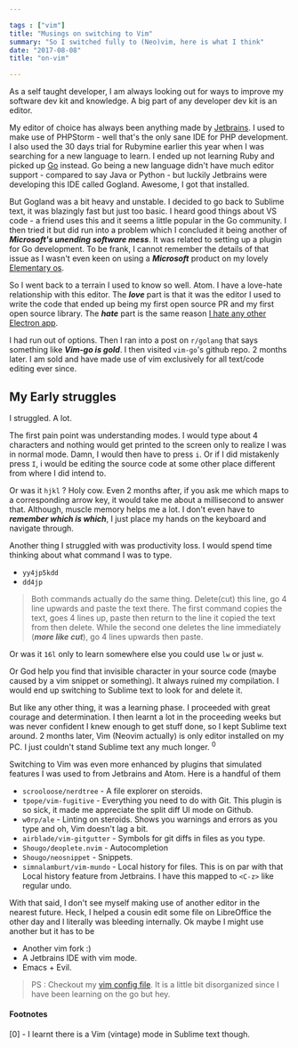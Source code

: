 ```yaml
---

tags : ["vim"]
title: "Musings on switching to Vim"
summary: "So I switched fully to (Neo)vim, here is what I think"
date: "2017-08-08"
title: "on-vim"

---
```


As a self taught developer, I am always looking out for ways to improve my software dev kit and knowledge.
A big part of any developer dev kit is an editor.

My editor of choice has always been anything made by [Jetbrains][jetbrains].
I used to make use of PHPStorm - well that's the only sane IDE for PHP development.
I also used the 30 days trial for Rubymine earlier this year when I was searching for a new language to learn.
I ended up not learning Ruby and picked up [Go][go_tags] instead. Go being a new language didn't have much editor
support - compared to say Java or Python - but luckily Jetbrains were developing this IDE called Gogland.
Awesome, I got that installed.

But Gogland was a bit heavy and unstable. I decided to go back to Sublime text, it was blazingly fast but just too basic.
I heard good things about VS code - a friend uses this and it seems a little popular in the Go community.
I then tried it but did run into a problem which I concluded it being another of ___Microsoft's unending software mess___.
It was related to setting up a plugin for Go development. To be frank, I cannot remember the details of that issue as I wasn't
even keen on using a ___Microsoft___ product on my lovely [Elementary os][elementary].

So I went back to a terrain I used to know so well. Atom. I have a love-hate relationship with this editor.
The ___love___ part is that it was the editor I used to write the code that ended up being my first open source PR
and my first open source library.
The ___hate___ part is the same reason [I hate any other Electron app][flash_for_desktop].

I had run out of options. Then I ran into a post on `r/golang` that says something like ___Vim-go is gold___. I then visited `vim-go`'s github repo.
2 months later. I am sold and have made use of vim exclusively for all text/code editing ever since.

## My Early struggles

I struggled. A lot.

The first pain point was understanding modes. I would type about 4 characters and nothing would get printed to the screen
only to realize I was in normal mode. Damn, I would then have to press `i`.
Or if I did mistakenly press `I`, i would be editing the source code at some other place different from where I did intend to.

Or was it `hjkl` ? Holy cow. Even 2 months after, if you ask me which maps to a corresponding arrow key,
it would take me about a millisecond to answer that.
Although, muscle memory helps me a lot. I don't even have to ___remember which is which___, I just place my hands on the keyboard and navigate through.

Another thing I struggled with was productivity loss. I would spend time thinking about what command I was to type.

- `yy4jp5kdd`
- `dd4jp`

> Both commands actually do the same thing. Delete(cut) this line, go 4 line upwards and paste the text there.
> The first command copies the text, goes 4 lines up, paste then return to the line it copied the text from then delete.
> While the second one deletes the line immediately (___more like cut___), go 4 lines upwards then paste.

Or was it `16l` only to learn somewhere else you could use `lw` or just `w`.

Or God help you find that invisible character in your source code (maybe caused by a vim snippet or something). It always ruined my compilation.
I would end up switching to Sublime text to look for and delete it.

But like any other thing, it was a learning phase. I proceeded with great courage and determination. I then learnt a lot in the proceeding weeks but
was never confident I knew enough to get stuff done, so I kept Sublime text around. 2 months later, Vim (Neovim actually) is only editor installed
on my PC. I just couldn't stand Sublime text any much longer. <sup>0</sup>

Switching to Vim was even more enhanced by plugins that simulated features I was used to from Jetbrains and Atom. Here is a handful of them

- `scrooloose/nerdtree` - A file explorer on steroids.
- `tpope/vim-fugitive` - Everything you need to do with Git. This plugin is so sick, it made me appreciate the split diff UI mode on Github.
- `w0rp/ale` -  Linting on steroids. Shows you warnings and errors as you type and oh, Vim doesn't lag a bit.
- `airblade/vim-gitgutter` - Symbols for git diffs in files as you type.
- `Shougo/deoplete.nvim` - Autocompletion
- `Shougo/neosnippet` - Snippets.
- `simnalamburt/vim-mundo` - Local history for files. This is on par with that Local history feature from Jetbrains. I have this mapped to `<C-z>` like
regular undo.

With that said, I don't see myself making use of another editor in the nearest future.
Heck, I helped a cousin edit some file on LibreOffice the other day
and I literally was bleeding internally. Ok maybe I might use another but it has to be

- Another vim fork :)
- A Jetbrains IDE with vim mode.
- Emacs + Evil.


> PS : Checkout my [vim config file](https://github.com/adelowo/dotfiles/blob/master/nvim/init.vim).
> It is a little bit disorganized since I have been learning on the go but hey.

#### Footnotes

[0] - I learnt there is a Vim (vintage) mode in Sublime text though.


[jetbrains]: https://jetbrains.com
[go_tags]: /tags/#go
[elementary]: https://elementary.io
[flash_for_desktop]: https://josephg.com/blog/electron-is-flash-for-the-desktop/
